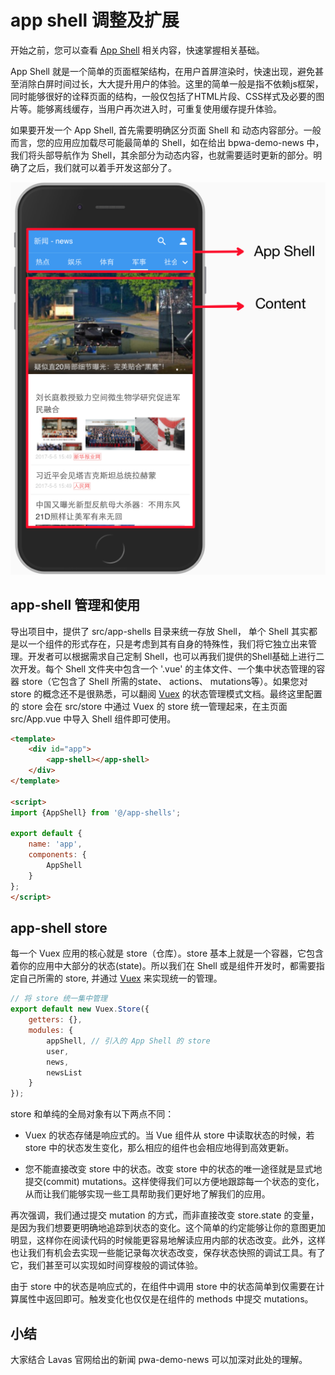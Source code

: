 # app shell 调整及扩展

开始之前，您可以查看 [App Shell](https://developers.google.com/web/fundamentals/architecture/app-shell?hl=zh-cn) 相关内容，快速掌握相关基础。

App Shell 就是一个简单的页面框架结构，在用户首屏渲染时，快速出现，避免甚至消除白屏时间过长，大大提升用户的体验。这里的简单一般是指不依赖js框架，同时能够很好的诠释页面的结构，一般仅包括了HTML片段、CSS样式及必要的图片等。能够离线缓存，当用户再次进入时，可重复使用缓存提升体验。

如果要开发一个 App Shell, 首先需要明确区分页面 Shell 和 动态内容部分。一般而言，您的应用应加载尽可能最简单的 Shell，如在给出 bpwa-demo-news 中，我们将头部导航作为 Shell，其余部分为动态内容，也就需要适时更新的部分。明确了之后，我们就可以着手开发这部分了。

![示例](./images/app-shell-1.png)


## app-shell 管理和使用

导出项目中，提供了 src/app-shells 目录来统一存放 Shell， 单个 Shell 其实都是以一个组件的形式存在，只是考虑到其有自身的特殊性，我们将它独立出来管理。开发者可以根据需求自己定制 Shell，也可以再我们提供的Shell基础上进行二次开发。每个 Shell 文件夹中包含一个 '.vue' 的主体文件、一个集中状态管理的容器 store（它包含了 Shell 所需的state、 actions、 mutations等）。如果您对 store 的概念还不是很熟悉，可以翻阅 [Vuex](https://vuex.vuejs.org/zh-cn/getting-started.html) 的状态管理模式文档。最终这里配置的 store 会在 src/store 中通过 Vuex 的 store 统一管理起来，在主页面 src/App.vue 中导入 Shell 组件即可使用。

``` html
<template>
    <div id="app">
        <app-shell></app-shell>
    </div>
</template>

<script>
import {AppShell} from '@/app-shells';

export default {
    name: 'app',
    components: {
        AppShell
    }
};
</script>
```



## app-shell store

每一个 Vuex 应用的核心就是 store（仓库）。store 基本上就是一个容器，它包含着你的应用中大部分的状态(state)。所以我们在 Shell 或是组件开发时，都需要指定自己所需的 store, 并通过 [Vuex](https://vuex.vuejs.org/zh-cn/getting-started.html)  来实现统一的管理。

``` js
// 将 store 统一集中管理
export default new Vuex.Store({
    getters: {},
    modules: {
        appShell, // 引入的 App Shell 的 store
        user,
        news,
        newsList
    }
});
```

store 和单纯的全局对象有以下两点不同：

* Vuex 的状态存储是响应式的。当 Vue 组件从 store 中读取状态的时候，若 store 中的状态发生变化，那么相应的组件也会相应地得到高效更新。

* 您不能直接改变 store 中的状态。改变 store 中的状态的唯一途径就是显式地提交(commit) mutations。这样使得我们可以方便地跟踪每一个状态的变化，从而让我们能够实现一些工具帮助我们更好地了解我们的应用。


再次强调，我们通过提交 mutation 的方式，而非直接改变 store.state 的变量，是因为我们想要更明确地追踪到状态的变化。这个简单的约定能够让你的意图更加明显，这样你在阅读代码的时候能更容易地解读应用内部的状态改变。此外，这样也让我们有机会去实现一些能记录每次状态改变，保存状态快照的调试工具。有了它，我们甚至可以实现如时间穿梭般的调试体验。

由于 store 中的状态是响应式的，在组件中调用 store 中的状态简单到仅需要在计算属性中返回即可。触发变化也仅仅是在组件的 methods 中提交 mutations。


## 小结

大家结合 Lavas 官网给出的新闻 pwa-demo-news 可以加深对此处的理解。



